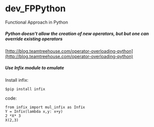 # dev_FPPython
Functional Approach in Python

##### Python doesn't allow the creation of new operators, but but one can override existing operators
[http://blog.teamtreehouse.com/operator-overloading-python](http://blog.teamtreehouse.com/operator-overloading-python) <br/>

##### Use Infix module to emulate
Install infix: <br/>
```
$pip install infix
```

code:
```
from infix import mul_infix as Infix
Y = Infix(lambda x,y: x+y)
2 *X* 3
X(2,3)
```
